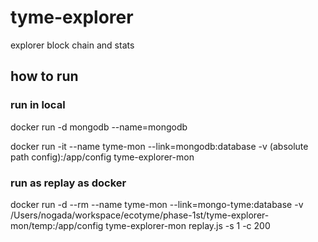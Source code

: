 # tyme-explorer
explorer block chain and stats

## how to run

### run in local
docker run  -d mongodb --name=mongodb

docker run -it --name tyme-mon --link=mongodb:database -v (absolute path config):/app/config tyme-explorer-mon


### run as replay as docker
docker run -d --rm --name tyme-mon --link=mongo-tyme:database -v /Users/nogada/workspace/ecotyme/phase-1st/tyme-explorer-mon/temp:/app/config tyme-explorer-mon replay.js -s 1 -c 200
